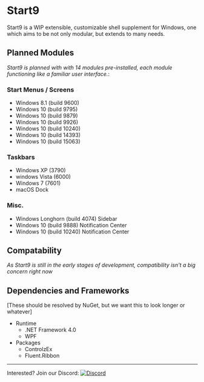 # Start9
Start9 is a WIP extensible, customizable shell supplement for Windows, one which aims to be not only modular, but extends to many needs.

## Planned Modules
*Start9 is planned with with 14 modules pre-installed, each module functioning like a familiar user interface.*:
### Start Menus / Screens
- Windows 8.1 (build 9600)  
- Windows 10 (build 9795)  
- Windows 10 (build 9879)  
- Windows 10 (build 9926)  
- Windows 10 (build 10240)  
- Windows 10 (build 14393)  
- Windows 10 (build 15063)  

### Taskbars
- Windows XP (3790)  
- windows Vista (6000)  
- Windows 7 (7601)  
- macOS Dock

### Misc.
- Windows Longhorn (build 4074) Sidebar  
- Windows 10 (build 9888) Notification Center  
- Windows 10 (build 10240) Notification Center  

## Compatability
*As Start9 is still in the early stages of development, compatibility isn't a big concern right now*
<!--
*Ranking: Excellent, Good, Satisfactory, Needs Improvement, Broken*
| OS            | Compatability | Notes |
| ------------- |---------------|---|
| Windows 10    | Excellent     ||
| Windows 8.1   | Excellent     ||
| Windows 7     | Untested      ||
| Windows Vista | Untested      ||
| Windows XP    | Untested      ||
| ReactOS       | Broken        |  Crashes silently on startup|
-->

## Dependencies and Frameworks
[These should be resolved by NuGet, but we want this to look longer or whatever]
- Runtime
  - .NET Framework 4.0
  - WPF
- Packages
  - ControlzEx
  - Fluent.Ribbon
---
Interested? Join our Discord: [![Discord](https://img.shields.io/discord/321793250602254336.svg?style=flat-square&colorB=7289DA)](https://discord.gg/6cpvxBS)